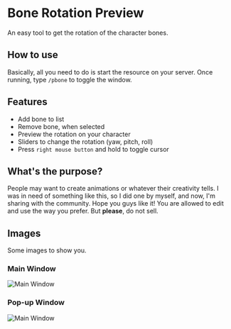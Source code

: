 # Bone Rotation Preview
An easy tool to get the rotation of the character bones.

## How to use
Basically, all you need to do is start the resource on your server. Once running, type `/pbone` to toggle the window.

## Features
- Add bone to list
- Remove bone, when selected
- Preview the rotation on your character
- Sliders to change the rotation (yaw, pitch, roll)
- Press `right mouse button` and hold to toggle cursor

## What's the purpose?
People may want to create animations or whatever their creativity tells. I was in need of something like this, so I did one by myself, and now, I'm sharing with the community. Hope you guys like it! You are allowed to edit and use the way you prefer. But **please**, do not sell.

## Images
Some images to show you.

### Main Window
![Main Window](https://i.imgur.com/BzDoU9o.png)

### Pop-up Window
![Main Window](https://i.imgur.com/1xTay90.png)
